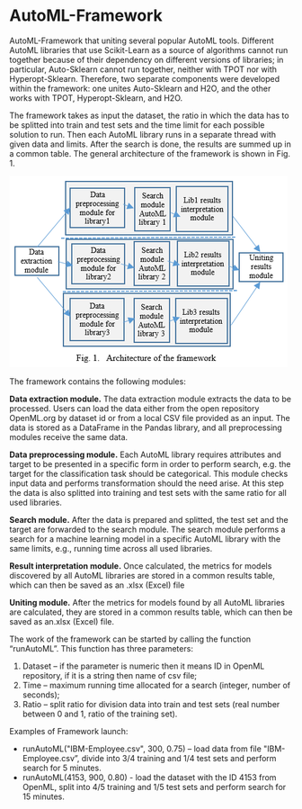 # AutoML-Framework 

AutoML-Framework that uniting several popular AutoML tools. Different AutoML libraries that use Scikit-Learn as a source of algorithms cannot run together because of their dependency on different versions of libraries; in particular, Auto-Sklearn cannot run together, neither with TPOT nor with Hyperopt-Sklearn. Therefore, two separate components were developed within the framework: one unites Auto-Sklearn and H2O, and the other works with TPOT, Hyperopt-Sklearn, and H2O. 

The framework takes as input the dataset, the ratio in which the data has to be splitted into train and test sets and the time limit for each possible solution to run. Then each AutoML library runs in a separate thread with given data and limits. After the search is done, the results are summed up in a common table. The general architecture of the framework is shown in Fig. 1.

![The San Juan Mountains are beautiful!](framework.png "San Juan Mountains")

The framework contains the following modules:

**Data extraction module.** The data extraction module extracts the data to be processed. Users can load the data either from the open repository OpenML.org by dataset id or from a local CSV file provided as an input. The data is stored as a DataFrame in the Pandas library, and all preprocessing modules receive the same data.

**Data preprocessing module.** Each AutoML library requires attributes and target to be presented in a specific form in order to perform search, e.g. the target for the classification task should be categorical. This module checks input data and performs transformation should the need arise. At this step the data is also splitted into training and test sets with the same ratio for all used libraries.

**Search module.** After the data is prepared and splitted, the test set and the target are forwarded to the search module. The search module performs a search for a machine learning model in a specific AutoML library with the same limits, e.g., running time across all used libraries.

**Result interpretation module.** Once calculated, the metrics for models discovered by all AutoML libraries are stored in a common results table, which can then be saved as an .xlsx (Excel) file

**Uniting module.** After the metrics for models found by all AutoML libraries are calculated, they are stored in a common results table, which can then be saved as an.xlsx (Excel) file.

The work of the framework can be started by calling the function “runAutoML”. This function has three parameters: 
1.	Dataset – if the parameter is numeric then it means ID in OpenML repository, if it is a string then name of csv file;
2.	Time – maximum running time allocated for a search (integer, number of seconds);
3.	Ratio – split ratio for division data into train and test sets (real number between 0 and 1, ratio of the training set).
   
Examples of Framework launch: 
- runAutoML("IBM-Employee.csv", 300, 0.75) – load data from file "IBM-Employee.csv”, divide into 3/4  training and 1/4 test sets and perform search for 5 minutes. 
- runAutoML(4153, 900, 0.80) - load the dataset with the ID 4153 from OpenML, split into 4/5 training  and 1/5 test sets and perform search for 15 minutes.

